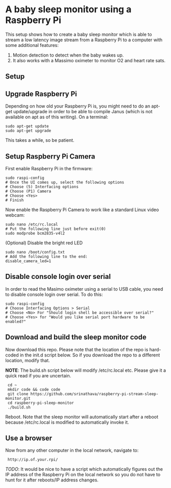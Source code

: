 # A baby sleep monitor using a Raspberry Pi

This setup shows how to create a baby sleep monitor which is able to stream a low latency image stream from a Raspberry Pi to a computer with some additional features:

1. Motion detection to detect when the baby wakes up.
2. It also works with a Massimo oximeter to monitor O2 and heart rate sats.

## Setup
## Upgrade Raspberry Pi

Depending on how old your Raspberry Pi is, you might need to do an apt-get
update/upgrade in order to be able to compile Janus (which is not available
on apt as of this writing). On a terminal:

    sudo apt-get update
    sudo apt-get upgrade
    
This takes a while, so be patient.

## Setup Raspberry Pi Camera

First enable Raspberry Pi in the firmware:

    sudo raspi-config
    # Once the UI comes up, select the following options
    # Choose (5) Interfacing options
    # Choose (P1) Camera
    # Choose <Yes>
    # Finish

Now enable the Raspberry Pi Camera to work like a standard Linux video
webcam:

    sudo nano /etc/rc.local
    # Put the following line just before exit(0)
    sudo modprobe bcm2835-v4l2

(Optional) Disable the bright red LED

    sudo nano /boot/config.txt
    # Add the following line to the end:
    disable_camera_led=1

## Disable console login over serial

In order to read the Masimo oximeter using a serial to USB cable, you need to disable console login over serial. To do this:

    sudo raspi-config
    # Choose Interfacing Options > Serial
    # Choose <No> For "Should login shell be accessible over serial?"
    # Choose <Yes> for "Would you like serial port hardware to be enabled?"

## Download and build the sleep monitor code

Now download this repo. Please note that the location of the repo is
hard-coded in the init.d script below. So if you download the repo to a
different location, modify that.

**NOTE**: The build.sh script below will modify /etc/rc.local etc. Please give it a quick read if you are uncertain.

     cd ~
     mkdir code && code code
     git clone https://github.com/srinathava/raspberry-pi-stream-sleep-monitor.git
     cd raspberry-pi-sleep-monitor
     ./build.sh
     
Reboot. Note that the sleep monitor will automatically start after a reboot because /etc/rc.local is modified to automatically invoke it.

## Use a browser

Now from any other computer in the local network, navigate to:

     http://ip.of.your.rpi/

*TODO*: It would be nice to have a script which automatically figures out the IP address of the Raspberry Pi on the local network so you do not have to hunt for it after reboots/IP address changes.
